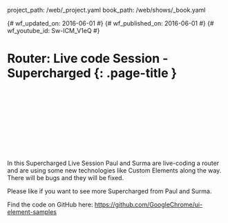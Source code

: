 project_path: /web/_project.yaml
book_path: /web/shows/_book.yaml

{# wf_updated_on: 2016-06-01 #}
{# wf_published_on: 2016-06-01 #}
{# wf_youtube_id: Sw-ICM_V1eQ #}

# Router: Live code Session - Supercharged {: .page-title }


<div class="video-wrapper">
  <iframe class="devsite-embedded-youtube-video" data-video-id="Sw-ICM_V1eQ"
          data-autohide="1" data-showinfo="0" frameborder="0" allowfullscreen>
  </iframe>
</div>


In this Supercharged Live Session Paul and Surma are live-coding a router and are using some new technologies like Custom Elements along the way. There will be bugs and they will be fixed. 

Please like if you want to see more Supercharged from Paul and Surma.

Find the code on GitHub here: https://github.com/GoogleChrome/ui-element-samples
